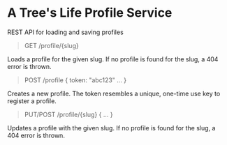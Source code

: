 # A Tree's Life Profile Service
REST API for loading and saving profiles
> GET /profile/{slug}

  Loads a profile for the given slug. If no profile is found for the slug, a 404 error is thrown.
  
> POST /profile
> {
>   token: "abc123"
>   ...
> }

  Creates a new profile. The token resembles a unique, one-time use key to register a profile.
  
> PUT/POST /profile/{slug}
> {
>   ...
> }

  Updates a profile with the given slug. If no profile is found for the slug, a 404 error is thrown.
